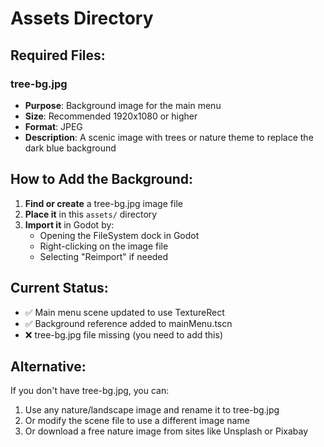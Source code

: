 # Assets Directory

## Required Files:

### tree-bg.jpg
- **Purpose**: Background image for the main menu
- **Size**: Recommended 1920x1080 or higher
- **Format**: JPEG
- **Description**: A scenic image with trees or nature theme to replace the dark blue background

## How to Add the Background:

1. **Find or create** a tree-bg.jpg image file
2. **Place it** in this `assets/` directory
3. **Import it** in Godot by:
   - Opening the FileSystem dock in Godot
   - Right-clicking on the image file
   - Selecting "Reimport" if needed

## Current Status:
- ✅ Main menu scene updated to use TextureRect
- ✅ Background reference added to mainMenu.tscn
- ❌ tree-bg.jpg file missing (you need to add this)

## Alternative:
If you don't have tree-bg.jpg, you can:
1. Use any nature/landscape image and rename it to tree-bg.jpg
2. Or modify the scene file to use a different image name
3. Or download a free nature image from sites like Unsplash or Pixabay

